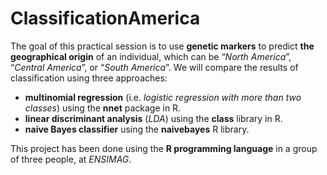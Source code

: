 # ClassificationAmerica
The goal of this practical session is to use **genetic markers** to predict **the geographical origin** of an individual, which can be “*North America*”, “*Central America*”, or “*South America*”. We will compare the results of classification using three approaches:
* **multinomial regression** (i.e. *logistic regression with more than two classes*) using the **nnet** package in R. 
* **linear discriminant analysis** (*LDA*) using the **class** library in R.
* **naive Bayes classifier** using the **naivebayes** R library.

This project has been done using the **R programming language** in a group of three people, at *ENSIMAG*.

